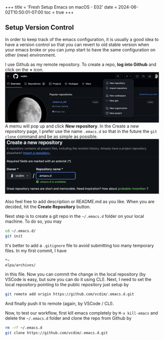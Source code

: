 +++
title = 'Fresh Setup Emacs on macOS - E02'
date = 2024-06-02T10:50:01-07:00
toc = true
+++

## Setup Version Control

In order to keep track of the emacs configuration, it is usually a good idea to have a version control so that you can revert to old stable version when your emacs broke or you can jump start to have the same configuration on other (new) environment.

I use Github as my remote repository. To create a repo, **log into Github** and click on the **+** icon.
![Create Github Repo](create-github-repo.png)
A memu will pop up and click **New repository**. In the Create a new repository page, I prefer use the name `.emacs.d` so that in the future the `git clone` command and be as simple as possible.
![Create New Repo](create-new-repo.png)

Also feel free to add description or README.md as you like. When you are decided, hit the **Create Repository** button.

Next step is to create a git repo in the `~/.emacs.d` folder on your local machine. To do so, you may
```sh
cd ~/.emacs.d/
git init
```
It's better to add a `.gitignore` file to avoid submitting too many temporary files. In my first commit, I have

```git
*~
elpa/archives/
```

in this file. Now you can commit the change in the local repository (by VSCode is easy, but sure you can do it using CLI). Next, I need to set the local repository pointing to the public repository just setup by

```sh
git remote add origin https://github.com/vcdim/.emacs.d.git
```

And finally push it to remote (again, by VSCode / CLI).

Now, to test our workflow, first kill emacs completely by `M-x kill-emacs` and delete the `~/.emacs.d` folder and clone the repo from Github by

```sh
rm -rf ~/.emacs.d
git clone https://github.com/vcdim/.emacs.d.git
```
